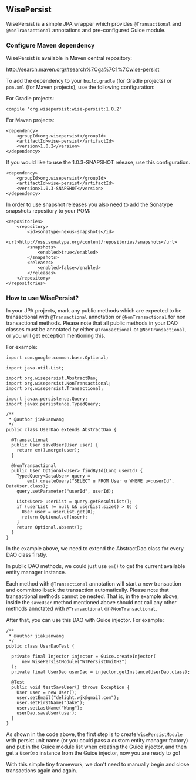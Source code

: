 ## WisePersist

WisePersist is a simple JPA wrapper which provides `@Transactional` and `@NonTransactional` annotations and pre-configured
Guice module.


### Configure Maven dependency

WisePersist is available in Maven central repository: 

http://search.maven.org/#search%7Cga%7C1%7Cwise-persist

To add the dependency to your `build.gradle` (for Gradle projects) or `pom.xml` (for Maven projects), use the following configuration:

For Gradle projects:

```
compile 'org.wisepersist:wise-persist:1.0.2'
```

For Maven projects:

```
<dependency>
    <groupId>org.wisepersist</groupId>
    <artifactId>wise-persist</artifactId>
    <version>1.0.2</version>
</dependency>
```

If you would like to use the 1.0.3-SNAPSHOT release, use this configuration.

```
<dependency>
    <groupId>org.wisepersist</groupId>
    <artifactId>wise-persist</artifactId>
    <version>1.0.3-SNAPSHOT</version>
</dependency>
```

In order to use snapshot releases you also need to add the Sonatype snapshots repository to your POM:

```
<repositories>
    <repository>
        <id>sonatype-nexus-snapshots</id>
        <url>http://oss.sonatype.org/content/repositories/snapshots</url>
        <snapshots>
            <enabled>true</enabled>
        </snapshots>
        <releases>
            <enabled>false</enabled>
        </releases>
    </repository>
</repositories>
```

### How to use WisePersist?

In your JPA projects, mark any public methods which are expected to be transactional with `@Transactional` annotation or `@NonTransactional` for non transactional methods. Please note that all public methods in your DAO classes must be annotated by either `@Transactional` or `@NonTransactional`, or you will get exception mentioning this.

For example:

```
import com.google.common.base.Optional;

import java.util.List;

import org.wisepersist.AbstractDao;
import org.wisepersist.NonTransactional;
import org.wisepersist.Transactional;

import javax.persistence.Query;
import javax.persistence.TypedQuery;

/**
 * @author jiakuanwang
 */
public class UserDao extends AbstractDao {

  @Transactional
  public User saveUser(User user) {
    return em().merge(user);
  }

  @NonTransactional
  public User Optional<User> findById(Long userId) {
    TypedQuery<DataUser> query =
        em().createQuery("SELECT u FROM User u WHERE u=:userId", DataUser.class);
    query.setParameter("userId", userId);

    List<User> userList = query.getResultList();
    if (userList != null && userList.size() > 0) {
	  User user = userList.get(0);
      return Optional.of(user);
    }
    return Optional.absent();
  }
}
```

In the example above, we need to extend the AbstractDao class for every DAO class firstly.

In public DAO methods, we could just use `em()` to get the current available entity manager instance.

Each method with `@Transactional` annotation will start a new transaction and commit/rollback the transaction automatically. Please note that transactional methods cannot be nested. That is, in the example above, inside the `saveUser` method mentioned above should not call any other methods annotated with `@Transactional` or `@NonTransactional`.

After that, you can use this DAO with Guice injector. For example:

```
/**
 * @author jiakuanwang
 */
public class UserDaoTest {

  private final Injector injector = Guice.createInjector(
      new WisePersistModule("WTPersistUnitH2")
  );
  private final UserDao userDao = injector.getInstance(UserDao.class);

  @Test
  public void testSaveUser() throws Exception {
    User user = new User();
    user.setEmail("delight.wjk@gmail.com");
    user.setFirstName("Jake");
    user.setLastName("Wang");
    userDao.saveUser(user);
  }
}
```

As shown in the code above, the first step is to create `WisePersistModule` with persist unit name (or you could pass a custom entity manager factory) and put in the Guice module list when creating the Guice injector, and then get a `UserDao` instance from the Guice injector, now you are ready to go!

With this simple tiny framework, we don't need to manually begin and close transactions again and again.
